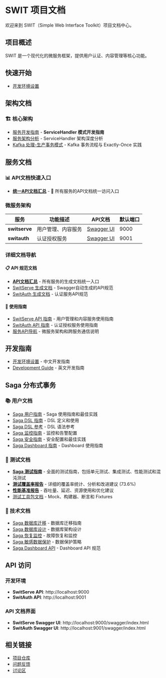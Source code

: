 # SWIT 项目文档

欢迎来到 SWIT（Simple Web Interface Toolkit）项目文档中心。

## 项目概述

SWIT 是一个现代化的微服务框架，提供用户认证、内容管理等核心功能。

## 快速开始

- [开发环境设置](../DEVELOPMENT.md)

## 架构文档

### 🏗️ 核心架构
- [服务开发指南](./service-development-guide.md) - **ServiceHandler 模式开发指南**
- [服务架构分析](./service-architecture-analysis.md) - ServiceHandler 架构深度分析
- [Kafka 处理-生产事务模式](./architecture/kafka-process-and-produce.md) - Kafka 事务流程与 Exactly-Once 实践


## 服务文档

### 📊 API文档快速入口
- **[统一API文档汇总](./generated/)** - 🔗 所有服务的API文档统一访问入口

### 微服务架构

| 服务 | 功能描述 | API文档 | 默认端口 |
|------|----------|---------|----------|
| **switserve** | 用户管理、内容服务 | [Swagger UI](http://localhost:9000/swagger/index.html) | 9000 |
| **switauth** | 认证授权服务 | [Swagger UI](http://localhost:9001/swagger/index.html) | 9001 |

### 详细文档导航

#### 📋 API 规范文档
- [**API文档汇总**](./generated/) - 所有服务的生成文档统一入口
- [SwitServe 生成文档](./generated/switserve/) - Swagger自动生成的API规范
- [SwitAuth 生成文档](./generated/switauth/) - 认证服务API规范

#### 📖 使用指南
- [SwitServe API 指南](./services/switserve/README.md) - 用户管理和内容服务使用指南
- [SwitAuth API 指南](./services/switauth/README.md) - 认证授权服务使用指南
- [服务API导航](./services/README.md) - 微服务架构和跨服务通信说明

## 开发指南

- [开发环境设置](../DEVELOPMENT-CN.md) - 中文开发指南
- [Development Guide](../DEVELOPMENT.md) - 英文开发指南

## Saga 分布式事务

### 📚 用户文档
- [Saga 用户指南](./saga-user-guide.md) - Saga 使用指南和最佳实践
- [Saga DSL 指南](./saga-dsl-guide.md) - DSL 定义和使用
- [Saga DSL 参考](./saga-dsl-reference.md) - DSL 语法参考
- [Saga 监控指南](./saga-monitoring-guide.md) - 监控和告警配置
- [Saga 安全指南](./saga-security-guide.md) - 安全配置和最佳实践
- [Saga Dashboard 指南](./saga-dashboard-guide.md) - Dashboard 使用指南

### 🧪 测试文档
- **[Saga 测试指南](./saga-testing-guide.md)** - 全面的测试指南，包括单元测试、集成测试、性能测试和混沌测试
- **[测试覆盖率报告](./saga-test-coverage.md)** - 详细的覆盖率统计、分析和改进建议 (73.6%)
- **[性能基准报告](./saga-performance-benchmarks.md)** - 吞吐量、延迟、资源使用和优化建议
- [测试工具包文档](../pkg/saga/testing/README.md) - Mock、构建器、断言和 Fixtures

### 🔧 技术文档
- [Saga 数据库迁移](./saga-database-migrations.md) - 数据库迁移指南
- [Saga 数据库设计](./saga-database-schema-design.md) - 数据库架构设计
- [Saga 恢复监控](./saga-recovery-monitoring.md) - 故障恢复和监控
- [Saga 敏感数据保护](./saga-sensitive-data-protection.md) - 数据保护策略
- [Saga Dashboard API](./saga-dashboard-api.md) - Dashboard API 规范

## API 访问

### 开发环境
- **SwitServe API**: http://localhost:9000
- **SwitAuth API**: http://localhost:9001

### API 文档界面
- **SwitServe Swagger UI**: http://localhost:9000/swagger/index.html
- **SwitAuth Swagger UI**: http://localhost:9001/swagger/index.html

## 相关链接

- [项目仓库](https://github.com/innovationmech/swit)
- [问题反馈](https://github.com/innovationmech/swit/issues)
- [讨论区](https://github.com/innovationmech/swit/discussions)

